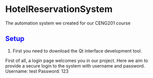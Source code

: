 # HotelReservationSystem
The automation system we created for our CENG201 course

## <span style="color:blue">Setup</span>

1. First you need to download the Qt interface development tool.

First of all, a login page welcomes you in our project. Here we aim to provide a secure login to the system with username and password.
Username: test
Password: 123
